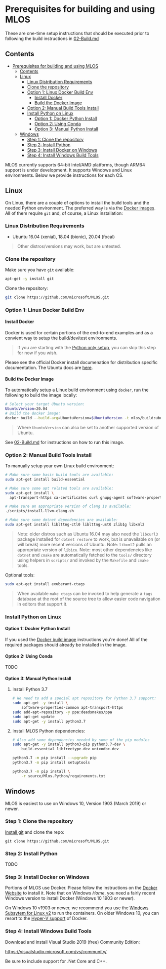 # Prerequisites for building and using MLOS

These are one-time setup instructions that should be executed prior to following the build instructions in [02-Build.md](./02-Build.md)

## Contents

- [Prerequisites for building and using MLOS](#prerequisites-for-building-and-using-mlos)
  - [Contents](#contents)
  - [Linux](#linux)
    - [Linux Distribution Requirements](#linux-distribution-requirements)
    - [Clone the repository](#clone-the-repository)
    - [Option 1: Linux Docker Build Env](#option-1-linux-docker-build-env)
      - [Install Docker](#install-docker)
      - [Build the Docker Image](#build-the-docker-image)
    - [Option 2: Manual Build Tools Install](#option-2-manual-build-tools-install)
    - [Install Python on Linux](#install-python-on-linux)
      - [Option 1: Docker Python Install](#option-1-docker-python-install)
      - [Option 2: Using Conda](#option-2-using-conda)
      - [Option 3: Manual Python Install](#option-3-manual-python-install)
  - [Windows](#windows)
    - [Step 1: Clone the repository](#step-1-clone-the-repository)
    - [Step 2: Install Python](#step-2-install-python)
    - [Step 3: Install Docker on Windows](#step-3-install-docker-on-windows)
    - [Step 4: Install Windows Build Tools](#step-4-install-windows-build-tools)

MLOS currently supports 64-bit Intel/AMD platforms, though ARM64 support is under development.
It supports Windows and Linux environments. Below we provide instructions for each OS.

## Linux

On Linux, there are a couple of options to install the build tools and the needed Python environment.
The preferred way is via the [Docker images](#option-1-linux-docker-build).
All of them require `git` and, of course, a Linux installation:

### Linux Distribution Requirements

- Ubuntu 16.04 (xenial), 18.04 (bionic), 20.04 (focal)

> Other distros/versions may work, but are untested.

### Clone the repository

Make sure you have `git` available:

```sh
apt-get -y install git
```

Clone the repository:

```sh
git clone https://github.com/microsoft/MLOS.git
```

### Option 1: Linux Docker Build Env

#### Install Docker

Docker is used for certain portions of the end-to-end examples and as a convient way to setup the build/dev/test environments.

> If you are starting with the [Python only setup](#install-python-on-linux), you can skip this step for now if you wish.

Please see the official Docker install documenation for distribution specific documentation. The Ubuntu docs are [here](https://docs.docker.com/engine/install/ubuntu/).

#### Build the Docker Image

To automatically setup a Linux build environment using `docker`, run the following to build the image locally:

```sh
# Select your target Ubuntu version:
UbuntuVersion=20.04
# Build the docker image:
docker build --build-arg=UbuntuVersion=$UbuntuVersion -t mlos/build:ubuntu-$UbuntuVersion .
```

> Where `UbuntuVersion` can also be set to another supported version of Ubuntu.

See [02-Build.md](./02-Build.md#docker) for instructions on how to run this image.

### Option 2: Manual Build Tools Install

To manually setup your own Linux build environment:

```sh
# Make sure some basic build tools are available:
sudo apt-get install build-essential
```

```sh
# Make sure some apt related tools are available:
sudo apt-get install \
  apt-transport-https ca-certificates curl gnupg-agent software-properties-common

# Make sure an appropriate version of clang is available:
./scripts/install.llvm-clang.sh
```

```sh
# Make sure some dotnet dependencies are available:
sudo apt-get install liblttng-ctl0 liblttng-ust0 zlib1g libxml2
```

> Note: older distros such as Ubuntu 16.04 may also need the `libcurl3` package installed for `dotnet restore` to work, but is unavailable on (or will break) more recent versions of Ubuntu.
> Note: `libxml2` pulls an appropriate version of `libicu`.
> Note: most other dependencies like `dotnet` and `cmake` are automatically fetched to the `tools/` directory using helpers in `scripts/` and invoked by the `Makefile` and `cmake` tools.

Optional tools:

```sh
sudo apt-get install exuberant-ctags
```

> When available `make ctags` can be invoked to help generate a `tags` database at the root of the source tree to allow easier code navigation in editors that support it.

### Install Python on Linux

#### Option 1: Docker Python Install

If you used the [Docker build image](#docker-build-image) instructions you're done!  All of the required packages should already be installed in the image.

#### Option 2: Using Conda

TODO

#### Option 3: Manual Python Install

1. Install Python 3.7

    ```sh
    # We need to add a special apt repository for Python 3.7 support:
    sudo apt-get -y install \
        software-properties-common apt-transport-https
    sudo add-apt-repository -y ppa:deadsnakes/ppa
    sudo apt-get update
    sudo apt-get -y install python3.7
    ```

2. Install MLOS Python dependencies:

    ```sh
    # Also add some dependencies needed by some of the pip modules
    sudo apt-get -y install python3-pip python3.7-dev \
        build-essential libfreetype-dev unixodbc-dev
    ```

    ```sh
    python3.7 -m pip install --upgrade pip
    python3.7 -m pip install setuptools

    python3.7 -m pip install \
        -r source/Mlos.Python/requirements.txt
    ```

## Windows

MLOS is easiest to use on Windows 10, Version 1903 (March 2019) or newer.

### Step 1: Clone the repository

[Install git](https://git-scm.com/) and clone the repo:

```shell
git clone https://github.com/microsoft/MLOS.git
```

### Step 2: Install Python

TODO

### Step 3: Install Docker on Windows

Portions of MLOS use Docker. Please follow the instructions on the [Docker Website](https://www.docker.com/products/docker-desktop) to install it. Note that on Windows *Home*, you need a fairly recent Windows version to install Docker (Windows 10 1903 or newer).

On Windows 10 v1903 or newer, we recommend you use the [Windows Subsytem for Linux v2](https://docs.microsoft.com/en-us/windows/wsl/install-win10#update-to-wsl-2) to run the containers. On older Windows 10, you can resort to the [Hyper-V support](https://docs.microsoft.com/en-us/virtualization/hyper-v-on-windows/) of Docker.

### Step 4: Install Windows Build Tools

Download and install Visual Studio 2019 (free) Community Edition:

<https://visualstudio.microsoft.com/vs/community/>

Be sure to include support for .Net Core and C++.

